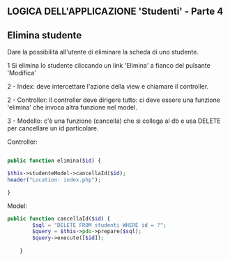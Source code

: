 ## LOGICA DELL'APPLICAZIONE 'Studenti' - Parte 4


## Elimina studente

Dare la possibilità all'utente di eliminare la scheda di uno studente.

1   Si elimina lo studente cliccando un link 'Elimina' a fianco del pulsante 'Modifica'

2 - Index: deve intercettare l'azione della view e chiamare il controller.

2 - Controller: Il controller deve dirigere tutto: ci deve essere una funzione 'elimina' che invoca altra funzione nel model.

3 - Modello: c'è una funzione (cancella) che si collega al db e usa DELETE per cancellare un id particolare.

 


Controller:


```php

public function elimina($id) {

$this->studenteModel->cancellaId($id);
header("Location: index.php");

}

```



Model:

```php
public function cancellaId($id) {
        $sql = "DELETE FROM studenti WHERE id = ?";          
        $query = $this->pdo->prepare($sql);                     
        $query->execute([$id]);                                 
                                      
    }


```